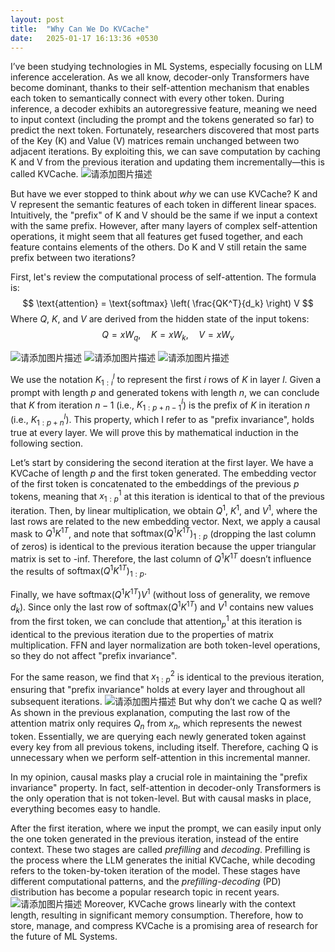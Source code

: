 ```yaml
---
layout: post
title:  "Why Can We Do KVCache"
date:   2025-01-17 16:13:36 +0530
---
```

I’ve been studying technologies in ML Systems, especially focusing on LLM inference acceleration. As we all know, decoder-only Transformers have become dominant, thanks to their self-attention mechanism that enables each token to semantically connect with every other token. During inference, a decoder exhibits an autoregressive feature, meaning we need to input context (including the prompt and the tokens generated so far) to predict the next token. Fortunately, researchers discovered that most parts of the Key (K) and Value (V) matrices remain unchanged between two adjacent iterations. By exploiting this, we can save computation by caching K and V from the previous iteration and updating them incrementally—this is called KVCache.
 ![请添加图片描述](https://i-blog.csdnimg.cn/direct/d6fab68be5f045bdb5a19d146fc2a754.png)

But have we ever stopped to think about *why* we can use KVCache? K and V represent the semantic features of each token in different linear spaces. Intuitively, the "prefix" of K and V should be the same if we input a context with the same prefix. However, after many layers of complex self-attention operations, it might seem that all features get fused together, and each feature contains elements of the others. Do K and V still retain the same prefix between two iterations?

First, let's review the computational process of self-attention. The formula is:
$$
\text{attention} = \text{softmax} \left( \frac{QK^T}{d_k} \right) V
$$
Where $Q$, $K$, and $V$ are derived from the hidden state of the input tokens:
$$
Q = x W_q, \quad K = x W_k, \quad V = x W_v
$$


![请添加图片描述](https://i-blog.csdnimg.cn/direct/d4437b1253da4629adc1639806350b24.png)
![请添加图片描述](https://i-blog.csdnimg.cn/direct/21f7ee81783a4eb380919e74d04b3302.png)
![请添加图片描述](https://i-blog.csdnimg.cn/direct/30a7f34d438e47f6a4c2b50a4c006bfd.png)

We use the notation $K^l_{1:i}$ to represent the first $i$ rows of $K$ in layer $l$. Given a prompt with length $p$ and generated tokens with length $n$, we can conclude that $K$ from iteration $n-1$ (i.e., $K_{1:p+n-1}^l$) is the prefix of $K$ in iteration $n$ (i.e., $K_{1:p+n}^l$). This property, which I refer to as "prefix invariance", holds true at every layer. We will prove this by mathematical induction in the following section.

Let’s start by considering the second iteration at the first layer. We have a KVCache of length $p$ and the first token generated. The embedding vector of the first token is concatenated to the embeddings of the previous $p$ tokens, meaning that $x^1_{1:p}$ at this iteration is identical to that of the previous iteration. Then, by linear multiplication, we obtain $Q^1$, $K^1$, and $V^1$, where the last rows are related to the new embedding vector. Next, we apply a causal mask to $Q^1K^{1T}$, and note that $\text{softmax}(Q^1K^{1T})_{1:p}$ (dropping the last column of zeros) is identical to the previous iteration because the upper triangular matrix is set to -inf. Therefore, the last column of $Q^1K^{1T}$ doesn’t influence the results of $\text{softmax}(Q^1K^{1T})_{1:p}$.

Finally, we have $\text{softmax}(Q^1K^{1T}) V^1$ (without loss of generality, we remove $d_k$). Since only the last row of $\text{softmax}(Q^1K^{1T})$ and $V^1$ contains new values from the first token, we can conclude that $\text{attention}^1_p$ at this iteration is identical to the previous iteration due to the properties of matrix 
multiplication. FFN and layer normalization are both token-level operations, so they do not affect "prefix invariance".

For the same reason, we find that $x_{1:p}^2$ is identical to the previous iteration, ensuring that "prefix invariance" holds at every layer and throughout all subsequent iterations.
![请添加图片描述](https://i-blog.csdnimg.cn/direct/5589693b353b44d1b59a8e9f649503e5.png)
But why don’t we cache Q as well? As shown in the previous explanation, computing the last row of the attention matrix only requires $Q_n$ from $x_n$, which represents the newest token. Essentially, we are querying each newly generated token against every key from all previous tokens, including itself. Therefore, caching Q is unnecessary when we perform self-attention in this incremental manner.

In my opinion, causal masks play a crucial role in maintaining the "prefix invariance" property. In fact, self-attention in decoder-only Transformers is the only operation that is not token-level. But with causal masks in place, everything becomes easy to handle.

After the first iteration, where we input the prompt, we can easily input only the one token generated in the previous iteration, instead of the entire context. These two stages are called *prefilling* and *decoding*. Prefilling is the process where the LLM generates the initial KVCache, while decoding refers to the token-by-token iteration of the model. These stages have different computational patterns, and the *prefilling-decoding* (PD) distribution has become a popular research topic in recent years. 
![请添加图片描述](https://i-blog.csdnimg.cn/direct/16743c02edb744c983fe5c7404646235.png)
Moreover, KVCache grows linearly with the context length, resulting in significant memory consumption. Therefore, how to store, manage, and compress KVCache is a promising area of research for the future of ML Systems.
